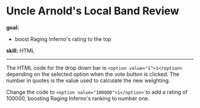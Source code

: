 # Uncle Arnold's Local Band Review

**goal:**
  - boost Raging Inferno's rating to the top

**skill:** HTML

---

The HTML code for the drop down bar is 
`<option value="1">1</option>`
depending on the selected option when the vote button is clicked. The number in quotes is the value used to calculate the new weighting.

Change the code to 
`<option value="100000">1</option>`
to add a rating of 100000, boosting Raging Inferno's ranking to number one.
